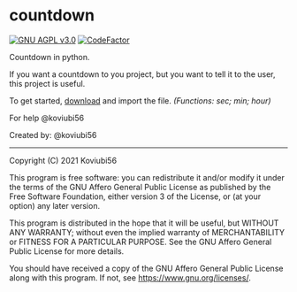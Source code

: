 # countdown

[![GNU AGPL v3.0](https://img.shields.io/github/license/koviubi56/countdown)](https://github.com/koviubi56/countdown/blob/main/LICENSE)
[![CodeFactor](https://www.codefactor.io/repository/github/koviubi56/countdown/badge)](https://www.codefactor.io/repository/github/koviubi56/countdown)

Countdown in python.

If you want a countdown to you project, but you want to tell it to the user, this project is useful.

To get started, [download](https://github.com/koviubi56/sablon-eng/releases) and import the file. *(Functions: sec; min; hour)*

For help @koviubi56

Created by: @koviubi56

---
Copyright (C) 2021  Koviubi56

This program is free software: you can redistribute it and/or modify it under the terms of the GNU Affero General Public License as published by the Free Software Foundation, either version 3 of the License, or (at your option) any later version.

This program is distributed in the hope that it will be useful, but WITHOUT ANY WARRANTY; without even the implied warranty of MERCHANTABILITY or FITNESS FOR A PARTICULAR PURPOSE.  See the GNU Affero General Public License for more details.

You should have received a copy of the GNU Affero General Public License along with this program.  If not, see <https://www.gnu.org/licenses/>.
